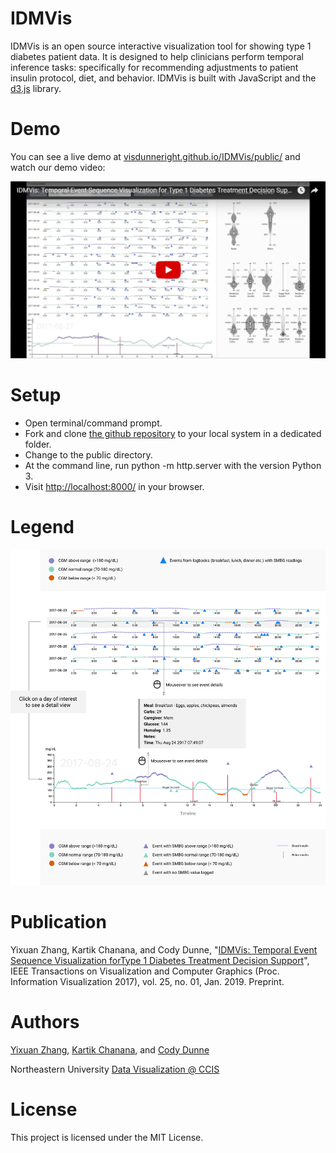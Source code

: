 # IDMVis
IDMVis is an open source interactive visualization tool for showing type 1 diabetes patient data. 
It is designed to help clinicians perform temporal inference tasks: 
specifically for recommending adjustments to patient insulin protocol, diet, and behavior. 
IDMVis is built with JavaScript and the [d3.js](https://d3js.org/) library.

# Demo
You can see a live demo at [visdunneright.github.io/IDMVis/public/](https://visdunneright.github.io/IDMVis/public/) and watch our demo video:

[![IDMVis Demo Video](youtube_image.png)](https://youtu.be/Omc2cNqG7b4 "IDMVis demo video")

# Setup
- Open terminal/command prompt.
- Fork and clone [the github repository](https://github.com/VisDunneRight/IDMVis) to your local system in a dedicated folder.
- Change to the public directory.
- At the command line, run python -m http.server with the version Python 3. 
- Visit [http://localhost:8000/](http://localhost:8000/) in your browser.

# Legend 
![IDMvis](https://github.com/VisDunneRight/IDMVis/blob/master/public/T1D_about.png?raw=true "Title")

# Publication 

Yixuan Zhang, Kartik Chanana, and Cody Dunne, "[IDMVis: Temporal Event Sequence Visualization forType 1 Diabetes Treatment Decision Support](https://github.com/VisDunneRight/IDMVis/blob/master/IDMVis_IEEEVIS18_preprint.pdf)", IEEE Transactions on Visualization and Computer Graphics (Proc. Information Visualization 2017), vol. 25, no. 01, Jan. 2019. Preprint.

# Authors 
[Yixuan Zhang](https://www.ccis.northeastern.edu/people/yixuan-janice-zhang/), [Kartik Chanana](https://www.linkedin.com/in/kartikchanana/), and [Cody Dunne](https://cody.ccis.northeastern.edu/)

Northeastern University [Data Visualization @ CCIS](https://visualization.ccis.northeastern.edu/)

# License
This project is licensed under the MIT License.
